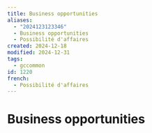 ```yaml
---
title: Business opportunities
aliases:
  - "2024123123346"
  - Business opportunities
  - Possibilité d'affaires
created: 2024-12-18
modified: 2024-12-31
tags:
  - gccommon
id: 1220
french:
  - Possibilité d'affaires
---
```

# Business opportunities
